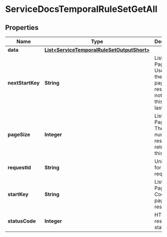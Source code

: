 

# ServiceDocsTemporalRuleSetGetAll

## Properties

Name | Type | Description | Notes
------------ | ------------- | ------------- | -------------
**data** | [**List&lt;ServiceTemporalRuleSetOutputShort&gt;**](ServiceTemporalRuleSetOutputShort.md) |  |  [optional]
**nextStartKey** | **String** | List Pagination: Used to get the next page of results. Will not exist if this is the last page. |  [optional]
**pageSize** | **Integer** | List Pagination: The number of results returned in this page |  [optional]
**requestId** | **String** | Unique id for each request |  [optional]
**startKey** | **String** | List Pagination: Code for paged results |  [optional]
**statusCode** | **Integer** | HTTP response status code |  [optional]





